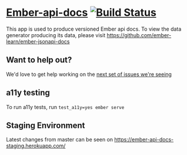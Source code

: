 # [Ember-api-docs](https://emberjs.com/api-new/) [![Build Status](https://travis-ci.org/ember-learn/ember-api-docs.svg?branch=master)](https://travis-ci.org/ember-learn/ember-api-docs)

This app is used to produce versioned Ember api docs.  To view the data generator producing its data, please visit https://github.com/ember-learn/ember-jsonapi-docs

## Want to help out?
We'd love to get help working on the [next set of issues we're seeing](https://github.com/ember-learn/ember-api-docs/projects/2)

## a11y testing

To run a11y tests, run `test_a11y=yes ember serve`


## Staging Environment
Latest changes from master can be seen on https://ember-api-docs-staging.herokuapp.com/
